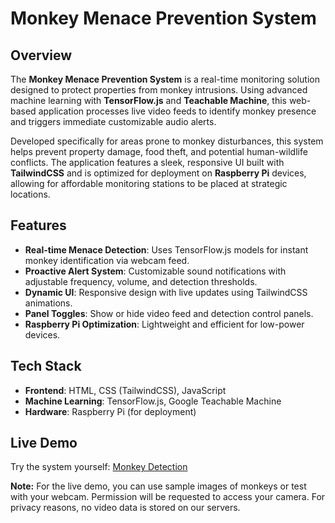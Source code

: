 # Monkey Menace Prevention System

## Overview
The **Monkey Menace Prevention System** is a real-time monitoring solution designed to protect properties from monkey intrusions. Using advanced machine learning with **TensorFlow.js** and **Teachable Machine**, this web-based application processes live video feeds to identify monkey presence and triggers immediate customizable audio alerts. 

Developed specifically for areas prone to monkey disturbances, this system helps prevent property damage, food theft, and potential human-wildlife conflicts. The application features a sleek, responsive UI built with **TailwindCSS** and is optimized for deployment on **Raspberry Pi** devices, allowing for affordable monitoring stations to be placed at strategic locations.

## Features
* **Real-time Menace Detection**: Uses TensorFlow.js models for instant monkey identification via webcam feed.
* **Proactive Alert System**: Customizable sound notifications with adjustable frequency, volume, and detection thresholds.
* **Dynamic UI**: Responsive design with live updates using TailwindCSS animations.
* **Panel Toggles**: Show or hide video feed and detection control panels.
* **Raspberry Pi Optimization**: Lightweight and efficient for low-power devices.

## Tech Stack
* **Frontend**: HTML, CSS (TailwindCSS), JavaScript
* **Machine Learning**: TensorFlow.js, Google Teachable Machine
* **Hardware**: Raspberry Pi (for deployment)

## Live Demo
Try the system yourself: [Monkey Detection](https://monkey-detection.vercel.app/)

**Note:** For the live demo, you can use sample images of monkeys or test with your webcam. Permission will be requested to access your camera. For privacy reasons, no video data is stored on our servers.
